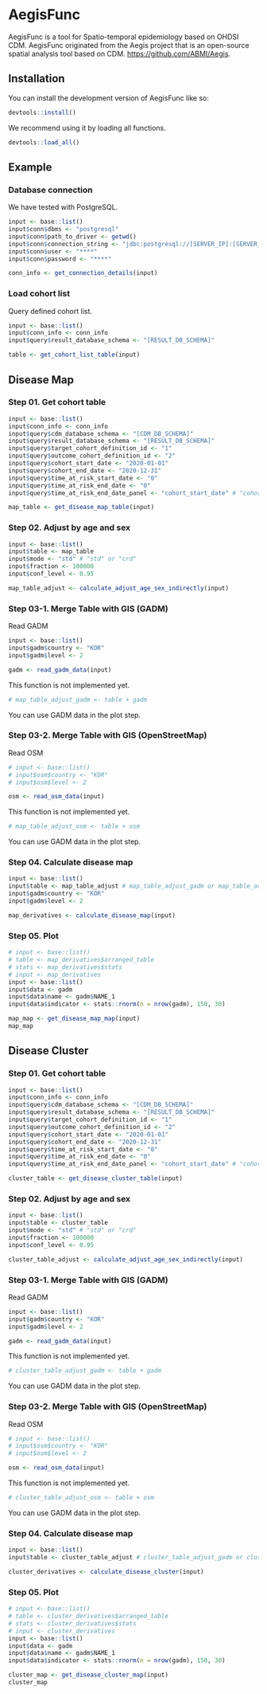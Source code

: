 
<!-- README.md is generated from README.Rmd. Please edit that file -->

# AegisFunc

<!-- badges: start -->
<!-- badges: end -->

AegisFunc is a tool for Spatio-temporal epidemiology based on OHDSI CDM.
AegisFunc originated from the Aegis project that is an open-source
spatial analysis tool based on CDM. <https://github.com/ABMI/Aegis>.

## Installation

You can install the development version of AegisFunc like so:

``` r
devtools::install()
```

We recommend using it by loading all functions.

``` r
devtools::load_all()
```

## Example

### Database connection

We have tested with PostgreSQL.

``` r
input <- base::list()
input$conn$dbms <- "postgresql"
input$conn$path_to_driver <- getwd()
input$conn$connection_string <- "jdbc:postgresql://[SERVER_IP]:[SERVER_PORT]/[CDM_DB_NAME]"
input$conn$user <- "****"
input$conn$password <- "****"

conn_info <- get_connection_details(input)
```

### Load cohort list

Query defined cohort list.

``` r
input <- base::list()
input$conn_info <- conn_info
input$query$result_database_schema <- "[RESULT_DB_SCHEMA]"

table <- get_cohort_list_table(input)
```

## Disease Map

### Step 01. Get cohort table

``` r
input <- base::list()
input$conn_info <- conn_info
input$query$cdm_database_schema <- "[CDM_DB_SCHEMA]"
input$query$result_database_schema <- "[RESULT_DB_SCHEMA]"
input$query$target_cohort_definition_id <- "1"
input$query$outcome_cohort_definition_id <- "2"
input$query$cohort_start_date <- "2020-01-01"
input$query$cohort_end_date <- "2020-12-31"
input$query$time_at_risk_start_date <- "0"
input$query$time_at_risk_end_date <- "0"
input$query$time_at_risk_end_date_panel <- "cohort_start_date" # "cohort_start_date" or "cohort_end_date"

map_table <- get_disease_map_table(input)
```

### Step 02. Adjust by age and sex

``` r
input <- base::list()
input$table <- map_table
input$mode <- "std" # "std" or "crd"
input$fraction <- 100000
input$conf_level <- 0.95

map_table_adjust <- calculate_adjust_age_sex_indirectly(input)
```

### Step 03-1. Merge Table with GIS (GADM)

Read GADM

``` r
input <- base::list()
input$gadm$country <- "KOR"
input$gadm$level <- 2

gadm <- read_gadm_data(input)
```

This function is not implemented yet.

``` r
# map_table_adjust_gadm <- table + gadm
```

You can use GADM data in the plot step.

### Step 03-2. Merge Table with GIS (OpenStreetMap)

Read OSM

``` r
# input <- base::list()
# input$osm$country <- "KOR"
# input$osm$level <- 2

osm <- read_osm_data(input)
```

This function is not implemented yet.

``` r
# map_table_adjust_osm <- table + osm
```

You can use GADM data in the plot step.

### Step 04. Calculate disease map

``` r
input <- base::list()
input$table <- map_table_adjust # map_table_adjust_gadm or map_table_adjust_osm
input$gadm$country <- "KOR"
input$gadm$level <- 2

map_derivatives <- calculate_disease_map(input)
```

### Step 05. Plot

``` r
# input <- base::list()
# table <- map_derivatives$arranged_table
# stats <- map_derivatives$stats
# input <- map_derivatives
input <- base::list()
input$data <- gadm
input$data$name <- gadm$NAME_1
input$data$indicator <- stats::rnorm(n = nrow(gadm), 150, 30)

map_map <- get_disease_map_map(input)
map_map
```

## Disease Cluster

### Step 01. Get cohort table

``` r
input <- base::list()
input$conn_info <- conn_info
input$query$cdm_database_schema <- "[CDM_DB_SCHEMA]"
input$query$result_database_schema <- "[RESULT_DB_SCHEMA]"
input$query$target_cohort_definition_id <- "1"
input$query$outcome_cohort_definition_id <- "2"
input$query$cohort_start_date <- "2020-01-01"
input$query$cohort_end_date <- "2020-12-31"
input$query$time_at_risk_start_date <- "0"
input$query$time_at_risk_end_date <- "0"
input$query$time_at_risk_end_date_panel <- "cohort_start_date" # "cohort_start_date" or "cohort_end_date"

cluster_table <- get_disease_cluster_table(input)
```

### Step 02. Adjust by age and sex

``` r
input <- base::list()
input$table <- cluster_table
input$mode <- "std" # "std" or "crd"
input$fraction <- 100000
input$conf_level <- 0.95

cluster_table_adjust <- calculate_adjust_age_sex_indirectly(input)
```

### Step 03-1. Merge Table with GIS (GADM)

Read GADM

``` r
input <- base::list()
input$gadm$country <- "KOR"
input$gadm$level <- 2

gadm <- read_gadm_data(input)
```

This function is not implemented yet.

``` r
# cluster_table_adjust_gadm <- table + gadm
```

You can use GADM data in the plot step.

### Step 03-2. Merge Table with GIS (OpenStreetMap)

Read OSM

``` r
# input <- base::list()
# input$osm$country <- "KOR"
# input$osm$level <- 2

osm <- read_osm_data(input)
```

This function is not implemented yet.

``` r
# cluster_table_adjust_osm <- table + osm
```

You can use GADM data in the plot step.

### Step 04. Calculate disease map

``` r
input <- base::list()
input$table <- cluster_table_adjust # cluster_table_adjust_gadm or cluster_table_adjust_osm

cluster_derivatives <- calculate_disease_cluster(input)
```

### Step 05. Plot

``` r
# input <- base::list()
# table <- cluster_derivatives$arranged_table
# stats <- cluster_derivatives$stats
# input <- cluster_derivatives
input <- base::list()
input$data <- gadm
input$data$name <- gadm$NAME_1
input$data$indicator <- stats::rnorm(n = nrow(gadm), 150, 30)

cluster_map <- get_disease_cluster_map(input)
cluster_map
```

